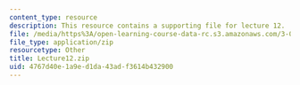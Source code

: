 ```yaml
---
content_type: resource
description: This resource contains a supporting file for lecture 12.
file: /media/https%3A/open-learning-course-data-rc.s3.amazonaws.com/3-016-mathematics-for-materials-scientists-and-engineers-fall-2005/4767d40e1a9ed1da43adf3614b432900_Lecture12.zip
file_type: application/zip
resourcetype: Other
title: Lecture12.zip
uid: 4767d40e-1a9e-d1da-43ad-f3614b432900
---
```

